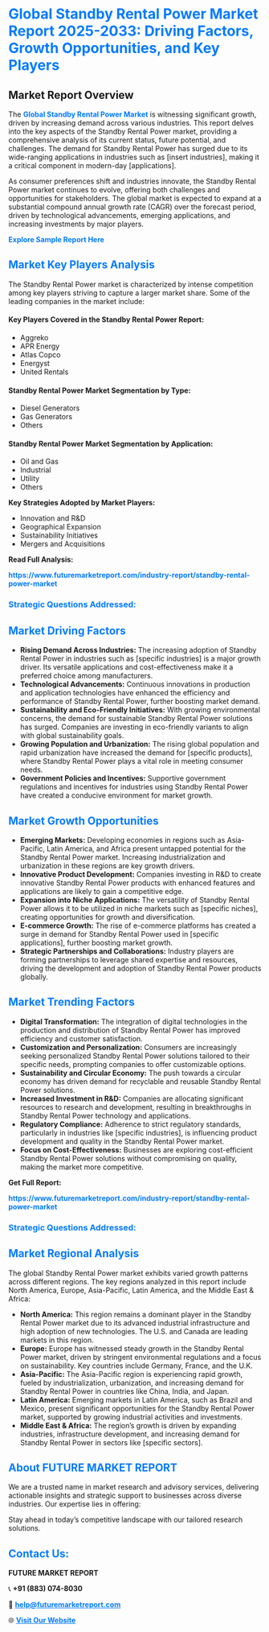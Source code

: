 <h1 style="color: #007BFF;">Global Standby Rental Power Market Report 2025-2033: Driving Factors, Growth Opportunities, and Key Players</h1>

<section id="overview">
<h2>Market Report Overview</h2>
<p>The <a href="https://www.futuremarketreport.com/industry-report/standby-rental-power-market" style="color: #007BFF; text-decoration: none;"><strong>Global Standby Rental Power Market</strong></a> is witnessing significant growth, driven by increasing demand across various industries. This report delves into the key aspects of the Standby Rental Power market, providing a comprehensive analysis of its current status, future potential, and challenges. The demand for Standby Rental Power has surged due to its wide-ranging applications in industries such as [insert industries], making it a critical component in modern-day [applications].</p>
<p>As consumer preferences shift and industries innovate, the Standby Rental Power market continues to evolve, offering both challenges and opportunities for stakeholders. The global market is expected to expand at a substantial compound annual growth rate (CAGR) over the forecast period, driven by technological advancements, emerging applications, and increasing investments by major players.</p>
</section>

<section id="overview">
<p><a href="https://www.futuremarketreport.com/request-sample/reportId=64184" style="color: #007BFF; text-decoration: none;"><strong>Explore Sample Report Here</strong></a></p>
</section>

<section id="key-players">
<h2 style="color: #007BFF;">Market Key Players Analysis</h2>
<p>The Standby Rental Power market is characterized by intense competition among key players striving to capture a larger market share. Some of the leading companies in the market include:</p>
<h4>Key Players Covered in the Standby Rental Power Report:</h4>
<ul><li>Aggreko</li><li>APR Energy</li><li>Atlas Copco</li><li>Energyst</li><li>United Rentals</li></ul>
<h4>Standby Rental Power Market Segmentation by Type:</h4>
<ul><li>Diesel Generators</li><li>Gas Generators</li><li>Others</li></ul>

<h4>Standby Rental Power Market Segmentation by Application:</h4>
<ul><li>Oil and Gas</li><li>Industrial</li><li>Utility</li><li>Others</li></ul>
<p><strong>Key Strategies Adopted by Market Players:</strong></p>
<ul>
<li>Innovation and R&D</li>
<li>Geographical Expansion</li>
<li>Sustainability Initiatives</li>
<li>Mergers and Acquisitions</li>
</ul>
</section>

<section>
<p><strong>Read Full Analysis: </strong></p><a href="https://www.futuremarketreport.com/industry-report/standby-rental-power-market" style="color: #007BFF; text-decoration: none;"><strong>https://www.futuremarketreport.com/industry-report/standby-rental-power-market</strong></a>
<h3 style="color: #007BFF;">Strategic Questions Addressed:</h3>
</section>

<section id="driving-factors">
<h2 style="color: #007BFF;">Market Driving Factors</h2>
<ul>
<li><strong>Rising Demand Across Industries:</strong> The increasing adoption of Standby Rental Power in industries such as [specific industries] is a major growth driver. Its versatile applications and cost-effectiveness make it a preferred choice among manufacturers.</li>
<li><strong>Technological Advancements:</strong> Continuous innovations in production and application technologies have enhanced the efficiency and performance of Standby Rental Power, further boosting market demand.</li>
<li><strong>Sustainability and Eco-Friendly Initiatives:</strong> With growing environmental concerns, the demand for sustainable Standby Rental Power solutions has surged. Companies are investing in eco-friendly variants to align with global sustainability goals.</li>
<li><strong>Growing Population and Urbanization:</strong> The rising global population and rapid urbanization have increased the demand for [specific products], where Standby Rental Power plays a vital role in meeting consumer needs.</li>
<li><strong>Government Policies and Incentives:</strong> Supportive government regulations and incentives for industries using Standby Rental Power have created a conducive environment for market growth.</li>
</ul>
</section>

<section id="growth-opportunities">
<h2 style="color: #007BFF;">Market Growth Opportunities</h2>
<ul>
<li><strong>Emerging Markets:</strong> Developing economies in regions such as Asia-Pacific, Latin America, and Africa present untapped potential for the Standby Rental Power market. Increasing industrialization and urbanization in these regions are key growth drivers.</li>
<li><strong>Innovative Product Development:</strong> Companies investing in R&D to create innovative Standby Rental Power products with enhanced features and applications are likely to gain a competitive edge.</li>
<li><strong>Expansion into Niche Applications:</strong> The versatility of Standby Rental Power allows it to be utilized in niche markets such as [specific niches], creating opportunities for growth and diversification.</li>
<li><strong>E-commerce Growth:</strong> The rise of e-commerce platforms has created a surge in demand for Standby Rental Power used in [specific applications], further boosting market growth.</li>
<li><strong>Strategic Partnerships and Collaborations:</strong> Industry players are forming partnerships to leverage shared expertise and resources, driving the development and adoption of Standby Rental Power products globally.</li>
</ul>
</section>

<section id="trending-factors">
<h2 style="color: #007BFF;">Market Trending Factors</h2>
<ul>
<li><strong>Digital Transformation:</strong> The integration of digital technologies in the production and distribution of Standby Rental Power has improved efficiency and customer satisfaction.</li>
<li><strong>Customization and Personalization:</strong> Consumers are increasingly seeking personalized Standby Rental Power solutions tailored to their specific needs, prompting companies to offer customizable options.</li>
<li><strong>Sustainability and Circular Economy:</strong> The push towards a circular economy has driven demand for recyclable and reusable Standby Rental Power solutions.</li>
<li><strong>Increased Investment in R&D:</strong> Companies are allocating significant resources to research and development, resulting in breakthroughs in Standby Rental Power technology and applications.</li>
<li><strong>Regulatory Compliance:</strong> Adherence to strict regulatory standards, particularly in industries like [specific industries], is influencing product development and quality in the Standby Rental Power market.</li>
<li><strong>Focus on Cost-Effectiveness:</strong> Businesses are exploring cost-efficient Standby Rental Power solutions without compromising on quality, making the market more competitive.</li>
</ul>
</section>

<section>
<p><strong>Get Full Report: </strong></p><a href="https://www.futuremarketreport.com/industry-report/standby-rental-power-market" style="color: #007BFF; text-decoration: none;"><strong>https://www.futuremarketreport.com/industry-report/standby-rental-power-market</strong></a>
<h3 style="color: #007BFF;">Strategic Questions Addressed:</h3>
</section>


<section id="regional-analysis">
<h2 style="color: #007BFF;">Market Regional Analysis</h2>
<p>The global Standby Rental Power market exhibits varied growth patterns across different regions. The key regions analyzed in this report include North America, Europe, Asia-Pacific, Latin America, and the Middle East & Africa:</p>
<ul>
<li><strong>North America:</strong> This region remains a dominant player in the Standby Rental Power market due to its advanced industrial infrastructure and high adoption of new technologies. The U.S. and Canada are leading markets in this region.</li>
<li><strong>Europe:</strong> Europe has witnessed steady growth in the Standby Rental Power market, driven by stringent environmental regulations and a focus on sustainability. Key countries include Germany, France, and the U.K.</li>
<li><strong>Asia-Pacific:</strong> The Asia-Pacific region is experiencing rapid growth, fueled by industrialization, urbanization, and increasing demand for Standby Rental Power in countries like China, India, and Japan.</li>
<li><strong>Latin America:</strong> Emerging markets in Latin America, such as Brazil and Mexico, present significant opportunities for the Standby Rental Power market, supported by growing industrial activities and investments.</li>
<li><strong>Middle East & Africa:</strong> The region’s growth is driven by expanding industries, infrastructure development, and increasing demand for Standby Rental Power in sectors like [specific sectors].</li>
</ul>
</section>

<footer>
<h2 style="color: #007BFF;">About FUTURE MARKET REPORT</h2>
<p>We are a trusted name in market research and advisory services, delivering actionable insights and strategic support to businesses across diverse industries. Our expertise lies in offering:</p>

<p>Stay ahead in today’s competitive landscape with our tailored research solutions.</p>

<h2 style="color: #007BFF;">Contact Us:</h2>
<p><strong>FUTURE MARKET REPORT</strong></p>
<p>📞 <strong>+91 (883) 074-8030</strong></p>
<p>📧 <strong><a href="mailto:help@futuremarketreport.com" style="color: #007BFF;">help@futuremarketreport.com</a></strong></p>
<p>🌐 <strong><a href="https://www.futuremarketreport.com/" style="color: #007BFF;">Visit Our Website</a></strong></p>
</footer>